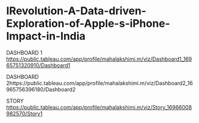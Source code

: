 # IRevolution-A-Data-driven-Exploration-of-Apple-s-iPhone-Impact-in-India
DASHBOARD 1 https://public.tableau.com/app/profile/mahalakshimi.m/viz/Dashboard1_16965751320910/Dashboard1

DASHBOARD 2https://public.tableau.com/app/profile/mahalakshimi.m/viz/Dashboard2_16965756396180/Dashboard2

STORY https://public.tableau.com/app/profile/mahalakshimi.m/viz/Story_16966008982570/Story1
